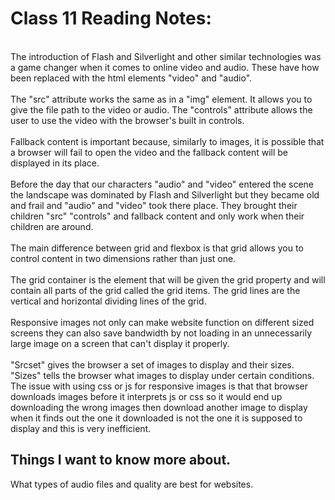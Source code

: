 # Class 11 Reading Notes:
\
The introduction of Flash and Silverlight and other similar technologies was a game changer when it comes to online video and audio. These have how been replaced with the  html elements "video" and "audio".\
\
The "src" attribute works the same as in a "img" element. It allows you to give the file path to the video or audio. The "controls" attribute allows the user to use the video with the browser's built in controls.\
\
Fallback content is important because, similarly to images, it is possible that a browser will fail to open the video and the fallback content will be displayed in its place.\
\
Before the day that our characters "audio" and "video" entered the scene the landscape was dominated by Flash and Silverlight but they became old and frail and "audio" and "video" took there place. They brought their children "src" "controls" and fallback content and only work when their children are around.\
\
The main difference between grid and flexbox is that grid allows you to control content in two dimensions rather than just one.\
\
The grid container is the element that will be given the grid property and will contain all parts of the grid called the grid items. The grid lines are the vertical and horizontal dividing lines of the grid.\
\
Responsive images not only can make website function on different sized screens they can also save bandwidth by not loading in an unnecessarily large image on a screen that can't display it properly.\
\
"Srcset" gives the browser a set of images to display and their sizes. "Sizes" tells the browser what images to display under certain conditions.
\
The issue with using css or js for responsive images is that that browser downloads images before it interprets js or css so it would end up downloading the wrong images then download another image to display when it finds out the one it downloaded is not the one it is supposed to display and this is very inefficient.


## Things I want to know more about.
What types of audio files and quality are best for websites.

